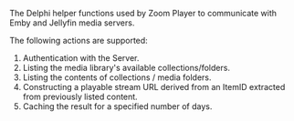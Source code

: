 The Delphi helper functions used by Zoom Player to communicate with Emby and Jellyfin media servers.

The following actions are supported:

1. Authentication with the Server.
2. Listing the media library's available collections/folders.
3. Listing the contents of collections / media folders.
4. Constructing a playable stream URL derived from an ItemID extracted from previously listed content.
5. Caching the result for a specified number of days.
